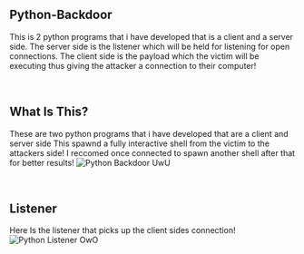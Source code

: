 ## Python-Backdoor
This is 2 python programs that i have developed that is a client and a server side. The server side is the listener which will be held for listening for open connections. The client side is the payload which the victim will be executing thus giving the attacker a connection to their computer!




<br />

## What Is This?
   These are two python programs that i have developed that are a client and server side
   This spawnd a fully interactive shell from the victim to the attackers side!
   I reccomed once connected to spawn another shell after that for better results!
   ![Python Backdoor UwU](https://u.cubeupload.com/PsychoCoder/payload1.png)
   
   
<br />
   
## Listener
  Here Is the listener that picks up the client sides connection!
  ![Python Listener OwO](https://u.cubeupload.com/PsychoCoder/listener.png)
